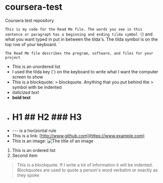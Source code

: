 # coursera-test
Coursera test repository 

`This is my code for the Read Me file. The words you see in this sentence or paragraph has a beginning and ending tilda symbol (`) and what you want typed in put in between the tilda's. The tilda symbol is on the top row of your keyboard. `

`The Read Me file describes the program, software, and files for your project `

- This is an unordered list
- I used the tilda key (`) on the keyboard to write what I want the computer screen to show
- This is a blockquote: > blockquote. Anything that you put behind the > symbol with be indented
- *italicized text*
- **bold text**
- # H1 ## H2 ### H3
- --- is a horizontal rule
- This is a link: [http://www.github.com](https://www.example.com)
- This is an image: ![The title of an image](image.jpg)

1. This is an ordered list
2. Second item

 > This is a blockquote. If I write a lot of information it will be indented. Blockquotes are used to quote a person's word verbatim or exactly as they spoke 
